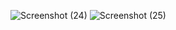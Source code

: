 ![Screenshot (24)](https://github.com/user-attachments/assets/509d990f-111a-4555-a439-a52c508f037e)
![Screenshot (25)](https://github.com/user-attachments/assets/17573af6-90db-4fd2-a905-daf152e9c542)
